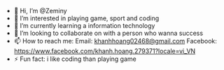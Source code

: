 - 👋 Hi, I’m @Zeminy
- 👀 I’m interested in playing game, sport and coding
- 🌱 I’m currently learning a information technology
- 💞️ I’m looking to collaborate on with a person who wanna success
- 📫 How to reach me: Email: khanhhoang02468@gmail.com
Facebook: https://www.facebook.com/khanh.hoang.279371?locale=vi_VN
- ⚡ Fun fact: i like coding than playing game

<!---
Zeminy/Zeminy is a ✨ special ✨ repository because its `README.md` (this file) appears on your GitHub profile.
You can click the Preview link to take a look at your changes.
--->
